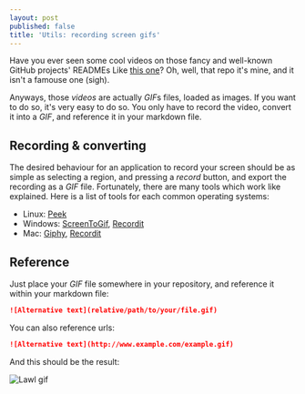 ```yaml
---
layout: post
published: false
title: 'Utils: recording screen gifs'
---
```

Have you ever seen some cool videos on those fancy and well-known GitHub projects' READMEs Like [this one]()? Oh, well, that repo it's mine, and it isn't a famouse one (sigh).

Anyways, those *videos* are actually *GIF*s files, loaded as images. If you want to do so, it's very easy to do so. You only have to record the video, convert it into a *GIF*, and reference it in your markdown file.

## Recording & converting

The desired behaviour for an application to record your screen should be as simple as selecting a region, and pressing a *record* button, and export the recording as a *GIF* file. Fortunately, there are many tools which work like explained. Here is a list of tools for each common operating systems:

- Linux: [Peek](https://github.com/phw/peek)
- Windows: [ScreenToGif](https://screentogif.codeplex.com/), [Recordit](http://recordit.co/)
- Mac: [Giphy](https://itunes.apple.com/es/app/giphy-capture.-the-gif-maker/id668208984?mt=12), [Recordit](http://recordit.co/)

## Reference

Just place your *GIF* file somewhere in your repository, and reference it within your markdown file:

````md
![Alternative text](relative/path/to/your/file.gif)
````

You can also reference urls:

````md
![Alternative text](http://www.example.com/example.gif)
````

And this should be the result:

![Lawl gif]()

